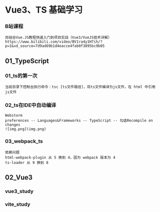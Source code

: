 # Vue3、TS 基础学习

### B站课程
```
尚硅谷Vue.JS教程快速入门到项目实战（Vue3/VueJS技术详解）
https://www.bilibili.com/video/BV1ra4y1H7ih/?p=1&vd_source=7d9ad69b1d4eacce4fab0f3895bc9b05
```

## 01_TypeScript

### 01_ts的第一次
```
当前目录下控制台执行命令：tsc [ts文件路径]，将ts文件编译为js文件，在 html 中引用js文件
```

### 02_ts在IDE中自动编译
```
Webstorm
preferences -- Languages&Frameworks -- TypeScript -- 勾选Recompile on changes
![img.png](img.png)
```

### 03_webpack_ts
```
依赖问题
html-webpack-plugin 从 5 换到 4，因为 webpack 版本为 4
ts-loader 从 9 换到 8
```

## 02_Vue3

### vue3_study
### vite_study

